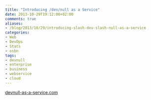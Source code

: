 ```yaml
---
title: "Introducing /dev/null as a Service"
date: 2013-10-29T19:12:00+02:00
comments: true
aliases:
- /blog/2013/10/29/introducing-slash-dev-slash-null-as-a-service
categories:
- Web
- DevOps
- Stats
- osbn
tags:
- devnull
- enterprise
- business
- webservice
- cloud
---
```


[devnull-as-a-service.com](http://devnull-as-a-service.com)
